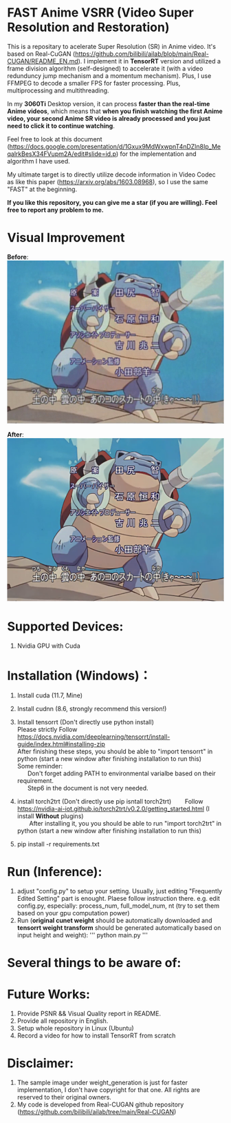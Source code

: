 # FAST Anime VSRR (Video Super Resolution and Restoration)
This is a repositary to acelerate Super Resolution (SR) in Anime video.
It's based on Real-CuGAN (https://github.com/bilibili/ailab/blob/main/Real-CUGAN/README_EN.md). 
I implement it in **TensorRT** version and utilized a frame division algorithm (self-designed) to accelerate it (with a video redunduncy jump mechanism and a momentum mechanism). Plus, I use FFMPEG to decode a smaller FPS for faster processing. Plus, multiprocessing and multithreading.

In my **3060Ti** Desktop version, it can process **faster than the real-time Anime videos**, which means that **when you finish watching the first Anime video, your second Anime SR video is already processed and you just need to click it to continue watching**.

Feel free to look at this document (https://docs.google.com/presentation/d/1Gxux9MdWxwpnT4nDZln8Ip_MeqalrkBesX34FVupm2A/edit#slide=id.p) for the implementation and algorithm I have used.

My ultimate target is to directly utilize decode information in Video Codec as like this paper (https://arxiv.org/abs/1603.08968), so I use the same "FAST" at the beginning.


**If you like this repository, you can give me a star (if you are willing). Feel free to report any problem to me.**


# Visual Improvement
**Before**:\
![compare1](figures/before.png)

**After**:\
![compare2](figures/processed.png)


# Supported Devices:
1. Nvidia GPU with Cuda

# Installation (Windows)：
1. Install cuda (11.7, Mine)
2. Install cudnn (8.6, strongly recommend this version!)
3. Install tensorrt (Don't directly use python install) \
    Please strictly Follow https://docs.nvidia.com/deeplearning/tensorrt/install-guide/index.html#installing-zip \
    After finishing these steps, you should be able to "import tensorrt" in python (start a new window after finishing installation to run this)\
    Some reminder:\
        &nbsp;&nbsp;&nbsp;&nbsp;&nbsp;&nbsp;Don't forget adding PATH to environmental varialbe based on their requirement.\
        &nbsp;&nbsp;&nbsp;&nbsp;&nbsp;&nbsp;Step6 in the document is not very needed.

4. install torch2trt (Don't directly use pip isntall torch2trt)
    &nbsp;&nbsp;&nbsp;&nbsp;&nbsp;&nbsp; Follow https://nvidia-ai-iot.github.io/torch2trt/v0.2.0/getting_started.html   (I install **Without** plugins)\
    &nbsp;&nbsp;&nbsp;&nbsp;&nbsp;&nbsp; After installing it, you you should be able to run "import torch2trt" in python (start a new window after finishing installation to run this)

5. pip install -r requirements.txt




# Run (Inference):
<!-- 1. download cunet weight (https://github.com/bilibili/ailab/blob/main/Real-CUGAN/Changelog_CN.md) and name it as "cunet_weight.pth" and put it under the folder "weights/" (you will need to first make the directory "weights") -->
<!-- 1. generate weights first by edit your desired Low Resolution input size (lr_h, lr_width) in weight_generation/weight_generator.py in main() -->
1. adjust "config.py" to setup your setting. Usually, just editing "Frequently Edited Setting" part is enought. Plaese follow instruction there.
    e.g. edit config.py, especially: process_num, full_model_num, nt  (try to set them based on your gpu computation power)
1. Run (**original cunet weight** should be automatically downloaded and **tensorrt weight transform** should be generated automatically based on input height and weight):
'''
python main.py
'''

<!-- 1. run "python mass_production.py" to process all videos inside a folder (needed to edit input_dir && store_dir)
   run "python main.py" to process just one single file (edit input and output directory in config.py by inp_path && store_dir) [**This mode doesn't use any multiprocessing**, so it's **much slower than mass_production.py**]
    (Wait me to update parallel.py) -->

# Several things to be aware of:



# Future Works:
1. Provide PSNR && Visual Quality report in README.
1. Provide all repository in English.
1. Setup whole repository in Linux (Ubuntu)
1. Record a video for how to install TensorRT from scratch


# Disclaimer:
1. The sample image under weight_generation is just for faster implementation, I don't have copyright for that one. All rights are reserved to their original owners.
2. My code is developed from Real-CUGAN github repository (https://github.com/bilibili/ailab/tree/main/Real-CUGAN)

